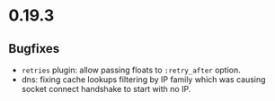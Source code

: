 # 0.19.3

## Bugfixes

* `retries` plugin: allow passing floats to `:retry_after` option.
* dns: fixing cache lookups filtering by IP family which was causing socket connect handshake to start with no IP.